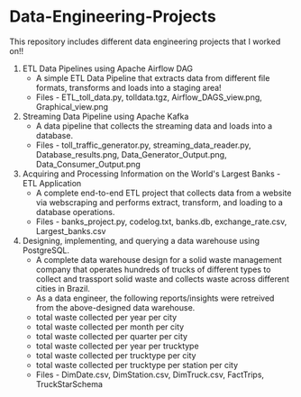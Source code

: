 # Data-Engineering-Projects
This repository includes different data engineering projects that I worked on!!

1. ETL Data Pipelines using Apache Airflow DAG
    * A simple ETL Data Pipeline that extracts data from different file formats, transforms and loads into a staging area!
    * Files - ETL_toll_data.py, tolldata.tgz, Airflow_DAGS_view.png, Graphical_view.png
2. Streaming Data Pipeline using Apache Kafka
     * A data pipeline that collects the streaming data and loads into a database.
     * Files - toll_traffic_generator.py, streaming_data_reader.py, Database_results.png, Data_Generator_Output.png, Data_Consumer_Output.png
3. Acquiring and Processing Information on the World's Largest Banks - ETL Application
     * A complete end-to-end ETL project that collects data from a website via webscraping and performs extract, transform, and loading to a database operations.
     * Files - banks_project.py, codelog.txt, banks.db, exchange_rate.csv, Largest_banks.csv
4. Designing, implementing, and querying a data warehouse using PostgreSQL.
     * A complete data warehouse design for a solid waste management company that operates hundreds of trucks of different types to collect and trassport solid waste and collects waste across different cities in Brazil.
     * As a data engineer, the following reports/insights were retreived from the above-designed data warehouse.
     * total waste collected per year per city
     * total waste collected per month per city
     * total waste collected per quarter per city
     * total waste collected per year per trucktype
     * total waste collected per trucktype per city
     * total waste collected per trucktype per station per city
     * Files - DimDate.csv, DimStation.csv, DimTruck.csv, FactTrips, TruckStarSchema

